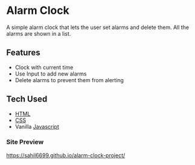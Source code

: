 # Alarm Clock

A simple alarm clock that lets the user set alarms and delete them. All the alarms are shown in a list.

## Features

- Clock with current time
- Use Input to add new alarms
- Delete alarms to prevent them from alerting

## Tech Used

- [HTML](https://en.wikipedia.org/wiki/HTML)
- [CSS](https://en.wikipedia.org/wiki/CSS)
- Vanilla [Javascript](https://www.javascript.com/)

### Site Preview

https://sahil6699.github.io/alarm-clock-project/
